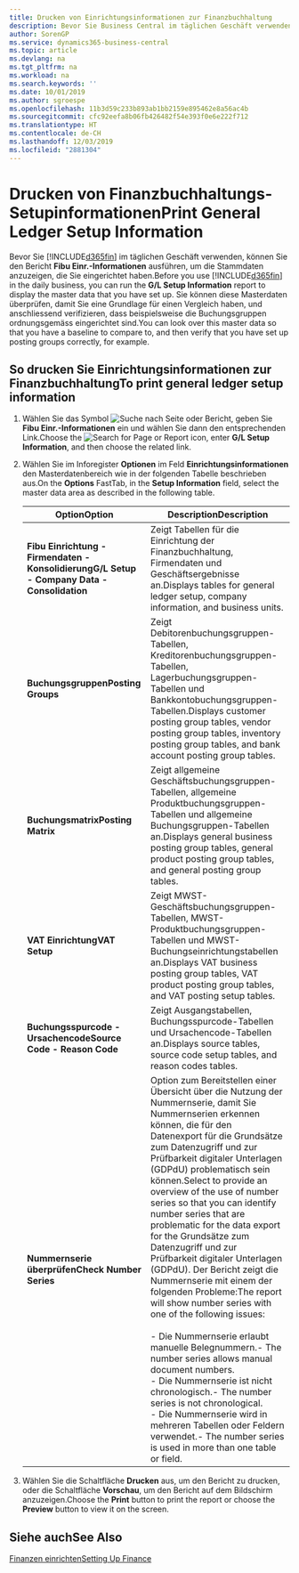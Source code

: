 ```yaml
---
title: Drucken von Einrichtungsinformationen zur Finanzbuchhaltung
description: Bevor Sie Business Central im täglichen Geschäft verwenden können, können Sie Finanzbuchhaltungseinrichtungs-Informationen ausführen, um die Stammdaten anzuzeigen, die Sie eingerichtet haben.
author: SorenGP
ms.service: dynamics365-business-central
ms.topic: article
ms.devlang: na
ms.tgt_pltfrm: na
ms.workload: na
ms.search.keywords: ''
ms.date: 10/01/2019
ms.author: sgroespe
ms.openlocfilehash: 11b3d59c233b893ab1bb2159e895462e8a56ac4b
ms.sourcegitcommit: cfc92eefa8b06fb426482f54e393f0e6e222f712
ms.translationtype: HT
ms.contentlocale: de-CH
ms.lasthandoff: 12/03/2019
ms.locfileid: "2881304"
---
```

# <a name="print-general-ledger-setup-information"></a><span data-ttu-id="507a8-103">Drucken von Finanzbuchhaltungs-Setupinformationen</span><span class="sxs-lookup"><span data-stu-id="507a8-103">Print General Ledger Setup Information</span></span>
<span data-ttu-id="507a8-104">Bevor Sie [!INCLUDE[d365fin](../../includes/d365fin_md.md)] im täglichen Geschäft verwenden, können Sie den Bericht **Fibu Einr.-Informationen** ausführen, um die Stammdaten anzuzeigen, die Sie eingerichtet haben.</span><span class="sxs-lookup"><span data-stu-id="507a8-104">Before you use [!INCLUDE[d365fin](../../includes/d365fin_md.md)] in the daily business, you can run the **G/L Setup Information** report to display the master data that you have set up.</span></span> <span data-ttu-id="507a8-105">Sie können diese Masterdaten überprüfen, damit Sie eine Grundlage für einen Vergleich haben, und anschliessend verifizieren, dass beispielsweise die Buchungsgruppen ordnungsgemäss eingerichtet sind.</span><span class="sxs-lookup"><span data-stu-id="507a8-105">You can look over this master data so that you have a baseline to compare to, and then verify that you have set up posting groups correctly, for example.</span></span>  

## <a name="to-print-general-ledger-setup-information"></a><span data-ttu-id="507a8-106">So drucken Sie Einrichtungsinformationen zur Finanzbuchhaltung</span><span class="sxs-lookup"><span data-stu-id="507a8-106">To print general ledger setup information</span></span>  

1.  <span data-ttu-id="507a8-107">Wählen Sie das Symbol ![Suche nach Seite oder Bericht](../../media/ui-search/search_small.png "Suche nach Seiten- oder Berichtssymbolen"), geben Sie **Fibu Einr.-Informationen** ein und wählen Sie dann den entsprechenden Link.</span><span class="sxs-lookup"><span data-stu-id="507a8-107">Choose the ![Search for Page or Report](../../media/ui-search/search_small.png "Search for Page or Report icon") icon, enter **G/L Setup Information**, and then choose the related link.</span></span>  
2.  <span data-ttu-id="507a8-108">Wählen Sie im Inforegister **Optionen** im Feld **Einrichtungsinformationen** den Masterdatenbereich wie in der folgenden Tabelle beschrieben aus.</span><span class="sxs-lookup"><span data-stu-id="507a8-108">On the **Options** FastTab, in the **Setup Information** field, select the master data area as described in the following table.</span></span>  

    |<span data-ttu-id="507a8-109">Option</span><span class="sxs-lookup"><span data-stu-id="507a8-109">Option</span></span>|<span data-ttu-id="507a8-110">Description</span><span class="sxs-lookup"><span data-stu-id="507a8-110">Description</span></span>|  
    |-------------------------------------|---------------------------------------|  
    |<span data-ttu-id="507a8-111">**Fibu Einrichtung - Firmendaten - Konsolidierung**</span><span class="sxs-lookup"><span data-stu-id="507a8-111">**G/L Setup - Company Data - Consolidation**</span></span>|<span data-ttu-id="507a8-112">Zeigt Tabellen für die Einrichtung der Finanzbuchhaltung, Firmendaten und Geschäftsergebnisse an.</span><span class="sxs-lookup"><span data-stu-id="507a8-112">Displays tables for general ledger setup, company information, and business units.</span></span>|  
    |<span data-ttu-id="507a8-113">**Buchungsgruppen**</span><span class="sxs-lookup"><span data-stu-id="507a8-113">**Posting Groups**</span></span>|<span data-ttu-id="507a8-114">Zeigt Debitorenbuchungsgruppen-Tabellen, Kreditorenbuchungsgruppen-Tabellen, Lagerbuchungsgruppen-Tabellen und Bankkontobuchungsgruppen-Tabellen.</span><span class="sxs-lookup"><span data-stu-id="507a8-114">Displays customer posting group tables, vendor posting group tables, inventory posting group tables, and bank account posting group tables.</span></span>|  
    |<span data-ttu-id="507a8-115">**Buchungsmatrix**</span><span class="sxs-lookup"><span data-stu-id="507a8-115">**Posting Matrix**</span></span>|<span data-ttu-id="507a8-116">Zeigt allgemeine Geschäftsbuchungsgruppen-Tabellen, allgemeine Produktbuchungsgruppen-Tabellen und allgemeine Buchungsgruppen-Tabellen an.</span><span class="sxs-lookup"><span data-stu-id="507a8-116">Displays general business posting group tables, general product posting group tables, and general posting group tables.</span></span>|  
    |<span data-ttu-id="507a8-117">**VAT Einrichtung**</span><span class="sxs-lookup"><span data-stu-id="507a8-117">**VAT Setup**</span></span>|<span data-ttu-id="507a8-118">Zeigt MWST-Geschäftsbuchungsgruppen-Tabellen, MWST-Produktbuchungsgruppen-Tabellen und MWST-Buchungseinrichtungstabellen an.</span><span class="sxs-lookup"><span data-stu-id="507a8-118">Displays VAT business posting group tables, VAT product posting group tables, and VAT posting setup tables.</span></span>|  
    |<span data-ttu-id="507a8-119">**Buchungsspurcode - Ursachencode**</span><span class="sxs-lookup"><span data-stu-id="507a8-119">**Source Code - Reason Code**</span></span>|<span data-ttu-id="507a8-120">Zeigt Ausgangstabellen, Buchungsspurcode-Tabellen und Ursachencode-Tabellen an.</span><span class="sxs-lookup"><span data-stu-id="507a8-120">Displays source tables, source code setup tables, and reason codes tables.</span></span>|  
    |<span data-ttu-id="507a8-121">**Nummernserie überprüfen**</span><span class="sxs-lookup"><span data-stu-id="507a8-121">**Check Number Series**</span></span>|<span data-ttu-id="507a8-122">Option zum Bereitstellen einer Übersicht über die Nutzung der Nummernserie, damit Sie Nummernserien erkennen können, die für den Datenexport für die Grundsätze zum Datenzugriff und zur Prüfbarkeit digitaler Unterlagen (GDPdU) problematisch sein können.</span><span class="sxs-lookup"><span data-stu-id="507a8-122">Select to provide an overview of the use of number series so that you can identify number series that are problematic for the data export for the Grundsätze zum Datenzugriff und zur Prüfbarkeit digitaler Unterlagen (GDPdU).</span></span> <span data-ttu-id="507a8-123">Der Bericht zeigt die Nummernserie mit einem der folgenden Probleme:</span><span class="sxs-lookup"><span data-stu-id="507a8-123">The report will show number series with one of the following issues:</span></span><br /><br /> <span data-ttu-id="507a8-124">-   Die Nummernserie erlaubt manuelle Belegnummern.</span><span class="sxs-lookup"><span data-stu-id="507a8-124">-   The number series allows manual document numbers.</span></span><br /><span data-ttu-id="507a8-125">-   Die Nummernserie ist nicht chronologisch.</span><span class="sxs-lookup"><span data-stu-id="507a8-125">-   The number series is not chronological.</span></span><br /><span data-ttu-id="507a8-126">-   Die Nummernserie wird in mehreren Tabellen oder Feldern verwendet.</span><span class="sxs-lookup"><span data-stu-id="507a8-126">-   The number series is used in more than one table or field.</span></span>|  

3.  <span data-ttu-id="507a8-127">Wählen Sie die Schaltfläche **Drucken** aus, um den Bericht zu drucken, oder die Schaltfläche **Vorschau**, um den Bericht auf dem Bildschirm anzuzeigen.</span><span class="sxs-lookup"><span data-stu-id="507a8-127">Choose the **Print** button to print the report or choose the **Preview** button to view it on the screen.</span></span>  

## <a name="see-also"></a><span data-ttu-id="507a8-128">Siehe auch</span><span class="sxs-lookup"><span data-stu-id="507a8-128">See Also</span></span>  
[<span data-ttu-id="507a8-129">Finanzen einrichten</span><span class="sxs-lookup"><span data-stu-id="507a8-129">Setting Up Finance</span></span>](../../finance-setup-finance.md)
